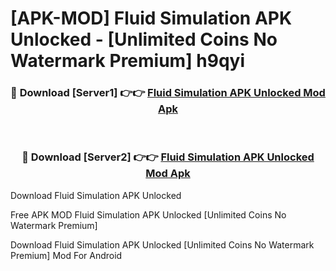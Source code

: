 # [APK-MOD] Fluid Simulation APK Unlocked - [Unlimited Coins No Watermark Premium] h9qyi



<div align="center">
<h3>🔴 Download [Server1] 👉👉 <a href="https://momento.my/?title=Fluid_Simulation_APK_Unlocked">Fluid Simulation APK Unlocked Mod Apk</a></h3><br>

<h3>🔴 Download [Server2] 👉👉 <a href="https://momento.my/?title=Fluid_Simulation_APK_Unlocked">Fluid Simulation APK Unlocked Mod Apk</a></h3>
</div>



Download Fluid Simulation APK Unlocked 

Free APK MOD Fluid Simulation APK Unlocked [Unlimited Coins No Watermark Premium]

Download Fluid Simulation APK Unlocked [Unlimited Coins No Watermark Premium] Mod For Android
